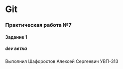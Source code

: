 # Git
### Практическая работа №7
####  Задание 1
##### dev ветка

Выполнил 
Шафоростов Алексей Сергеевич
УВП-313
